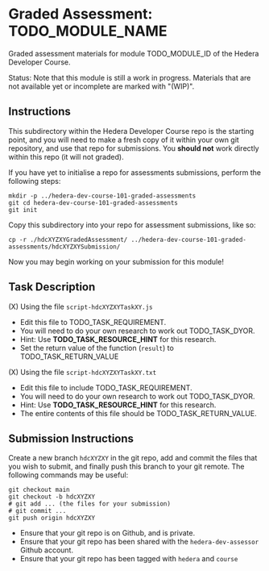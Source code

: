# Graded Assessment: TODO_MODULE_NAME

Graded assessment materials for module TODO_MODULE_ID of the Hedera Developer Course.

Status: Note that this module is still a work in progress.
Materials that are not available yet or incomplete are marked with "(WIP)".

## Instructions

This subdirectory within the Hedera Developer Course repo is the starting point,
and you will need to make a fresh copy of it within your own git repository,
and use that repo for submissions.
You **should not** work directly within this repo (it will not graded).

If you have yet to initialise a repo for assessments submissions,
perform the following steps:

```shell
mkdir -p ../hedera-dev-course-101-graded-assessments
git cd hedera-dev-course-101-graded-assessments
git init
```

Copy this subdirectory into your repo for assessment submissions,
like so:

```shell
cp -r ./hdcXYZXYGradedAssessment/ ../hedera-dev-course-101-graded-assessments/hdcXYZXYSubmission/
```

Now you may begin working on your submission for this module!

## Task Description

(X) Using the file `script-hdcXYZXYTaskXY.js`

- Edit this file to TODO_TASK_REQUIREMENT.
- You will need to do your own research to work out TODO_TASK_DYOR.
- Hint: Use **TODO_TASK_RESOURCE_HINT** for this research.
- Set the return value of the function (`result`) to TODO_TASK_RETURN_VALUE

(X) Using the file `script-hdcXYZXYTaskXY.txt`

- Edit this file to include TODO_TASK_REQUIREMENT.
- You will need to do your own research to work out TODO_TASK_DYOR.
- Hint: Use **TODO_TASK_RESOURCE_HINT** for this research.
- The entire contents of this file should be TODO_TASK_RETURN_VALUE.
## Submission Instructions

Create a new branch `hdcXYZXY` in the git repo,
add and commit the files that you wish to submit,
and finally push this branch to your git remote.
The following commands may be useful:

```shell
git checkout main
git checkout -b hdcXYZXY
# git add ... (the files for your submission)
# git commit ...
git push origin hdcXYZXY
```

- Ensure that your git repo is on Github, and is private.
- Ensure that your git repo has been shared with the
  `hedera-dev-assessor` Github account.
- Ensure that your git repo has been tagged with
  `hedera` and `course`
